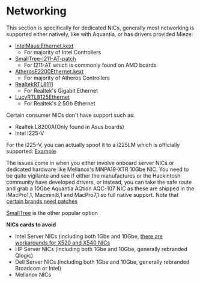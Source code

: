 # Networking

This section is specifically for dedicated NICs, generally most networking is supported either natively, like with Aquantia, or has drivers provided Mieze:

* [IntelMausiEthernet.kext](https://github.com/Mieze/IntelMausiEthernet)
  * For majority of Intel Controllers
* [SmallTree-I211-AT-patch](https://github.com/khronokernel/SmallTree-I211-AT-patch/releases)
  * For I211-AT which is commonly found on AMD boards
* [AtherosE2200Ethernet.kext](https://github.com/Mieze/AtherosE2200Ethernet)
  * For majority of Atheros Controllers
* [RealtekRTL8111](https://github.com/Mieze/RTL8111_driver_for_OS_X)
  * For Realtek's Gigabit Ethernet
* [LucyRTL8125Ethernet](https://github.com/Mieze/LucyRTL8125Ethernet)
  * For Realtek's 2.5Gb Ethernet

Certain consumer NICs don't have support such as:

* Realtek L8200A(Only found in Asus boards)
* Intel I225-V

For the i225-V, you can actually spoof it to a i225LM which is officially supported: [Example](https://dortania.github.io/OpenCore-Install-Guide/config.plist/comet-lake.html#deviceproperties)

The issues come in when you either involve onboard server NICs or dedicated hardware like Mellanox's MNPA19-XTR 10Gbe NIC. You need to be quite vigilante and see if either the manufactures or the Hackintosh community have developed drivers, or instead, you can take the safe route and grab a 10Gbe Aquantia AQtion AQC-107 NIC as these are shipped in the iMacPro1,1, Macmini8,1 and MacPro7,1 so full native support. Note that [certain brands need patches](https://www.insanelymac.com/forum/topic/330614-aquantia-10-gb-ethernet-support-thread-10132-upwards/)

[SmallTree](https://www.small-tree.com/categories/10gb-ethernet-cards/) is the other popular option

**NICs cards to avoid**

* Intel Server NICs (including both 1Gbe and 10Gbe, [there are workarounds for X520 and X540 NICs](https://www.tonymacx86.com/threads/how-to-build-your-own-imac-pro-successful-build-extended-guide.229353/)
* HP Server NICs (including both 1Gbe and 10Gbe, generally rebranded Qlogic)
* Dell Server NICs (including both 1Gbe and 10Gbe, generally rebranded Broadcom or Intel)
* Mellanox NICs

